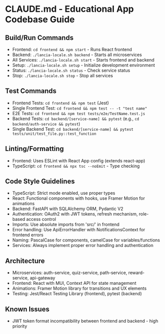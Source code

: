 # CLAUDE.md - Educational App Codebase Guide

## Build/Run Commands
- Frontend: `cd frontend && npm start` - Runs React frontend
- Backend: `./lancia-locale.sh backend` - Starts all microservices
- All Services: `./lancia-locale.sh start` - Starts frontend and backend
- Setup: `./lancia-locale.sh setup` - Initialize development environment
- Status: `./lancia-locale.sh status` - Check service status
- Stop: `./lancia-locale.sh stop` - Stop all services

## Test Commands
- Frontend Tests: `cd frontend && npm test` (Jest)
- Single Frontend Test: `cd frontend && npm test -- -t "test name"` 
- E2E Tests: `cd frontend && npm test tests/e2e/TestName.test.js`
- Backend Tests: `cd backend/[service-name] && pytest` (e.g., `cd backend/auth-service && pytest`)
- Single Backend Test: `cd backend/[service-name] && pytest tests/unit/test_file.py::test_function`

## Linting/Formatting
- Frontend: Uses ESLint with React App config (extends react-app)
- TypeScript: `cd frontend && npx tsc --noEmit` - Type checking

## Code Style Guidelines
- TypeScript: Strict mode enabled, use proper types
- React: Functional components with hooks, use Framer Motion for animations
- Backend: FastAPI with SQLAlchemy ORM, Pydantic V2
- Authentication: OAuth2 with JWT tokens, refresh mechanism, role-based access control
- Imports: Use absolute imports from 'src/' in frontend
- Error handling: Use ApiErrorHandler with NotificationsContext for frontend errors
- Naming: PascalCase for components, camelCase for variables/functions
- Services: Always implement proper error handling and authentication

## Architecture
- Microservices: auth-service, quiz-service, path-service, reward-service, api-gateway
- Frontend: React with MUI, Context API for state management
- Animations: Framer Motion library for transitions and UX elements
- Testing: Jest/React Testing Library (frontend), pytest (backend)

## Known Issues
- JWT token format incompatibility between frontend and backend - high priority